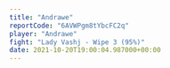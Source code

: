```yaml
---
title: "Andrawe"
reportCode: "6AVWPgm8tYbcFC2q"
player: "Andrawe"
fight: "Lady Vashj - Wipe 3 (95%)"
date: 2021-10-20T19:00:04.987000+00:00
---
```

